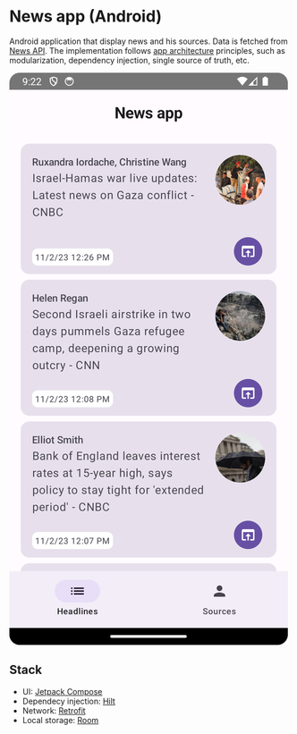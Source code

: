 # News app (Android)

Android application that display news and his sources.
Data is fetched from [News API](https://newsapi.org/).
The implementation follows [app architecture](https://developer.android.com/topic/architecture) principles, such as modularization, dependency injection, single source of truth, etc.

![News App](https://github.com/rbrauwers/news-app/blob/main/screenshots/headlines.png)

## Stack
- UI: [Jetpack Compose](https://developer.android.com/jetpack/compose)
- Dependecy injection: [Hilt](https://dagger.dev/hilt/)
- Network: [Retrofit](https://square.github.io/retrofit/)
- Local storage: [Room](https://developer.android.com/training/data-storage/room)

